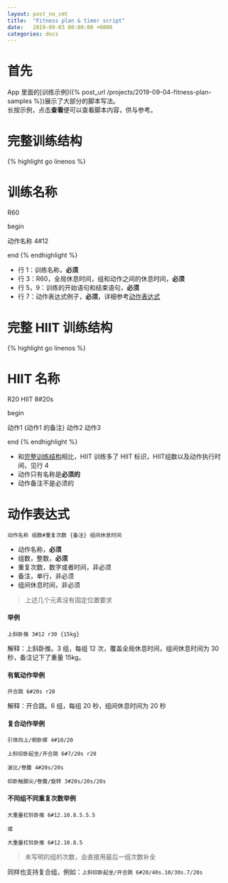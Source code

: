 ```yaml
---
layout: post_no_cmt
title:  "Fitness plan & timer script"
date:   2019-09-03 00:00:00 +0800
categories: docs
---
```


# 首先
App 里面的[训练示例]({% post_url /projects/2019-09-04-fitness-plan-samples %})展示了大部分的脚本写法。  
长按示例，点击**查看**便可以查看脚本内容，供与参考。

<a id="complete_training_structure"/>

# 完整训练结构
{% highlight go linenos %}
# 训练名称

R60 

begin 

动作名称 4#12 

end
{% endhighlight %}

- 行 1：训练名称，**必须**
- 行 3：R60，全局休息时间，组和动作之间的休息时间，**必须**
- 行 5，9：训练的开始语句和结束语句，**必须**
- 行 7：动作表达式例子，**必须**，详细参考[动作表达式](#action)


# 完整 HIIT 训练结构
{% highlight go linenos %}
# HIIT 名称

R20 
HIIT 8#20s

begin 

动作1 {动作1 的备注}
动作2
动作3 

end
{% endhighlight %}

- 和[完整训练结构](#complete_training_structure)相比，HIIT 训练多了 HIIT 标识，HIIT组数以及动作执行时间，见行 4
- 动作只有名称是**必须的**
- 动作备注不是必须的

<a id="action" />

# 动作表达式
```
动作名称 组数#重复次数 {备注} 组间休息时间
```
- 动作名称，**必须**
- 组数，整数，**必须**
- 重复次数，数字或者时间，非必须
- 备注，单行，非必须
- 组间休息时间，非必须

> 上述几个元素没有固定位置要求


#### 举例
```
上斜卧推 3#12 r30 {15kg}
```
解释：上斜卧推。3 组，每组 12 次，覆盖全局休息时间，组间休息时间为 30 秒，备注记下了重量 15kg。


#### 有氧动作举例
```
开合跳 6#20s r20
```
解释：开合跳。6 组，每组 20 秒，组间休息时间为 20 秒


#### 复合动作举例
```
引体向上/俯卧撑 4#10/20 

上斜仰卧起坐/开合跳 6#7/20s r20

波比/卷腹 4#20s/20s

仰卧触脚尖/卷腹/旋转 3#20s/20s/20s
```

#### 不同组不同重复次数举例
```
大重量杠铃卧推 6#12.10.8.5.5.5

或

大重量杠铃卧推 6#12.10.8.5
```

> 未写明的组的次数，会直接用最后一组次数补全

同样也支持复合组，例如：`上斜仰卧起坐/开合跳 6#20/40s.10/30s.7/20s`
